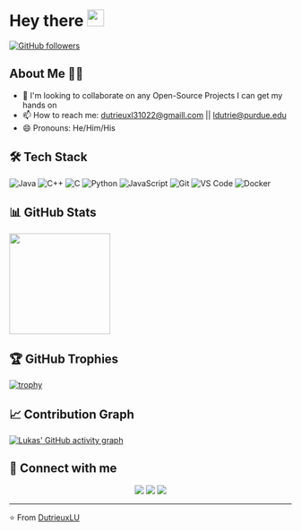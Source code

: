 # Hey there <img src="https://raw.githubusercontent.com/MartinHeinz/MartinHeinz/master/wave.gif" width="30px" height="30px">

[![GitHub followers](https://img.shields.io/github/followers/DutrieuxLU?label=Follow&style=social)](https://github.com/DutrieuxLU)

## About Me 👨‍💻

- 👯 I'm looking to collaborate on any Open-Source Projects I can get my hands on
- 📫 How to reach me: dutrieuxl31022@gmaill.com || ldutrie@purdue.edu
- 😄 Pronouns: He/Him/His

## 🛠️ Tech Stack

![Java](https://img.shields.io/badge/-Java-007396?style=flat&logo=java)
![C++](https://img.shields.io/badge/-C++-00599C?style=flat&logo=c%2B%2B)
![C](https://img.shields.io/badge/-C-A8B9CC?style=flat&logo=c&logoColor=white)
![Python](https://img.shields.io/badge/-Python-3776AB?style=flat&logo=python&logoColor=white)
![JavaScript](https://img.shields.io/badge/-JavaScript-F7DF1E?style=flat&logo=javascript&logoColor=black)
![Git](https://img.shields.io/badge/-Git-F05032?style=flat&logo=git&logoColor=white)
![VS Code](https://img.shields.io/badge/-VS%20Code-007ACC?style=flat&logo=visual-studio-code)
![Docker](https://img.shields.io/badge/-Docker-2496ED?style=flat&logo=docker&logoColor=white)

## 📊 GitHub Stats

<a href="https://github.com/DutrieuxLU">
  <img height="180em" src="https://github-readme-stats.vercel.app/api?username=DutrieuxLU&show_icons=true&theme=radical&include_all_commits=true&count_private=true"/>
</a>

## 🏆 GitHub Trophies

[![trophy](https://github-profile-trophy.vercel.app/?username=DutrieuxLU&theme=onedark)](https://github.com/ryo-ma/github-profile-trophy)

## 📈 Contribution Graph

[![Lukas' GitHub activity graph](https://activity-graph.herokuapp.com/graph?username=DutrieuxLU&theme=react-dark)](https://github.com/DutrieuxLU)

## 🤝 Connect with me

<p align="center">
<a href="https://twitter.com/DutrieuxLU"><img src="https://img.shields.io/badge/-Twitter-1DA1F2?style=flat&logo=twitter&logoColor=white"/></a>
<a href="https://linkedin.com/in/DutrieuxLU"><img src="https://img.shields.io/badge/-LinkedIn-0077B5?style=flat&logo=linkedin&logoColor=white"/></a>
<a href="https://dev.to/DutrieuxLU"><img src="https://img.shields.io/badge/-Dev.to-0A0A0A?style=flat&logo=dev.to&logoColor=white"/></a>
</p>

---

⭐️ From [DutrieuxLU](https://github.com/DutrieuxLU)

